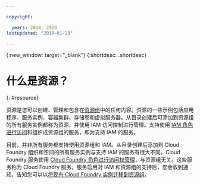 ```yaml
---

copyright:

  years: 2018, 2019
lastupdated: "2019-01-28"

---
```


{:new_window: target="_blank"}
{:shortdesc: .shortdesc}


# 什么是资源？
{: #resource}

资源是您可以创建、管理和包含在[资源组](/docs/resources?topic=resources-rgs)中的任何内容。资源的一些示例包括应用程序、服务实例、容器集群、存储卷和虚拟服务器。从目录创建后可添加到资源组的所有服务实例都称为资源，并使用 IAM 访问控制进行管理。支持使用 [IAM 角色进行访问](/docs/iam?topic=iam-userroles#iamusermanrol)和组织成资源组的服务，即为支持 IAM 的服务。

目前，并非所有服务都支持使用资源组和 IAM。从目录创建后添加到 Cloud Foundry 组织和空间的所有服务实例与支持 IAM 的服务有很大不同。Cloud Foundry 服务使用 [Cloud Foundry 角色进行访问权管理](/docs/iam?topic=iam-cfaccess#cfroles)，与资源组无关。这些服务称为 Cloud Foundry 服务。服务启用对 IAM 和资源组的支持后，您会收到通知，告知您可以以[将现有 Cloud Foundry 实例迁移到资源组](/docs/resources?topic=resources-migrate)。


